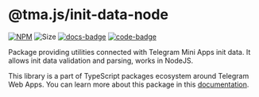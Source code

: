 # @tma.js/init-data-node

[code-badge]: https://img.shields.io/badge/source-black?logo=github

[code-link]: https://github.com/Telegram-Mini-Apps/tma.js/tree/master/packages/init-data-node

[docs-link]: https://docs.telegram-mini-apps.com/packages/typescript/tma-js-init-data-node

[docs-badge]: https://img.shields.io/badge/documentation-blue?logo=gitbook&logoColor=white

[npm-link]: https://npmjs.com/package/@tma.js/init-data-node

[npm-badge]: https://img.shields.io/npm/v/@tma.js/init-data-node?logo=npm

[size-badge]: https://img.shields.io/bundlephobia/minzip/@tma.js/init-data-node

[![NPM][npm-badge]][npm-link]
![Size][size-badge]
[![docs-badge]][docs-link]
[![code-badge]][code-link]

Package providing utilities connected with Telegram Mini Apps init data. It
allows init data validation and parsing, works in NodeJS.

This library is a part of TypeScript packages ecosystem around Telegram Web
Apps. You can learn more about this package in this
[documentation][docs-link].
